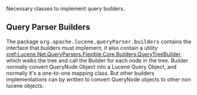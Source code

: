 ﻿
<!--
 Licensed to the Apache Software Foundation (ASF) under one or more
 contributor license agreements.  See the NOTICE file distributed with
 this work for additional information regarding copyright ownership.
 The ASF licenses this file to You under the Apache License, Version 2.0
 (the "License"); you may not use this file except in compliance with
 the License.  You may obtain a copy of the License at

     http://www.apache.org/licenses/LICENSE-2.0

 Unless required by applicable law or agreed to in writing, software
 distributed under the License is distributed on an "AS IS" BASIS,
 WITHOUT WARRANTIES OR CONDITIONS OF ANY KIND, either express or implied.
 See the License for the specific language governing permissions and
 limitations under the License.
-->

Necessary classes to implement query builders.

## Query Parser Builders

 The package <tt>org.apache.lucene.queryParser.builders</tt> contains the interface that builders must implement, it also contain a utility <xref:Lucene.Net.QueryParsers.Flexible.Core.Builders.QueryTreeBuilder>, which walks the tree and call the Builder for each node in the tree. Builder normally convert QueryNode Object into a Lucene Query Object, and normally it's a one-to-one mapping class. But other builders implementations can by written to convert QueryNode objects to other non lucene objects. 